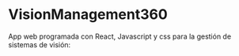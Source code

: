 # VisionManagement360

App web programada con React, Javascript y css para la gestión de sistemas de visión:
